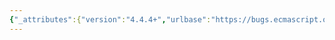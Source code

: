 ```yaml
---
{"_attributes":{"version":"4.4.4+","urlbase":"https://bugs.ecmascript.org/","maintainer":"dherman@mozilla.com"},"bug":{"bug_id":1748,"creation_ts":"2013-08-08 09:56:00 -0700","short_desc":"15.3.2.3: Typo \"agument\" -> \"argument\"","delta_ts":"2013-08-23 08:22:12 -0700","product":"Draft for 6th Edition","component":"editorial issue","version":"Rev 16: July 15, 2013 Draft","rep_platform":"All","op_sys":"All","bug_status":"RESOLVED","resolution":"FIXED","priority":"Normal","bug_severity":"normal","everconfirmed":true,"reporter":{"uid":"andrebargull","name":"André Bargull"},"assigned_to":{"uid":"allen","name":"Allen Wirfs-Brock"},"long_desc":[{"commentid":4845,"comment_count":0,"who":{"uid":"andrebargull","name":"André Bargull"},"bug_when":"2013-08-08 09:56:43 -0700","thetext":"15.3.2.3 Function[ @@create ](), step 4:\n\nChange \"agument\" to \"argument\""},{"commentid":4879,"comment_count":1,"who":{"uid":"andrebargull","name":"André Bargull"},"bug_when":"2013-08-13 10:59:22 -0700","thetext":"Also 15.19.3.2.3 GeneratorFunction[ @@create ]()"},{"commentid":4901,"comment_count":2,"who":{"uid":"allen","name":"Allen Wirfs-Brock"},"bug_when":"2013-08-14 16:07:07 -0700","thetext":"fixed in rev17 editor's draft\n\n+two more"},{"commentid":5044,"comment_count":3,"who":{"uid":"allen","name":"Allen Wirfs-Brock"},"bug_when":"2013-08-23 08:22:12 -0700","thetext":"fixed in rev17, August 23, 2013 draft"}]}}
---
```

